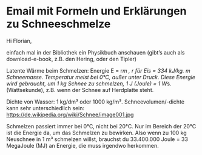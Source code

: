 # Email mit Formeln und Erklärungen zu Schneeschmelze
Hi Florian,
 
einfach mal in der Bibliothek ein Physikbuch anschauen (gibt’s auch als download-e-book, z.B. den Hering, oder den Tipler)
 
Latente Wärme beim Schmelzen: Energie E = r*m  , r für Eis = 334 kJ/kg. m Schneemasse. Temperatur meist bei 0°C, außer unter Druck.
Diese Energie wird gebraucht, um 1 kg Schnee zu schmelzen, 1 J (Joule) = 1 W*s. (Wattsekunde), z.B. wenn der Schnee auf Herdplatte steht.
 
Dichte von Wasser: 1 kg/dm³ oder 1000 kg/m³.
Schneevolumen/-dichte kann sehr unterschiedlich sein: https://de.wikipedia.org/wiki/Schnee/image001.jpg
 
Schmelzen passiert immer bei 0°C, nicht bei 20°C. Nur im Bereich der 20°C ist die Energie da, um das Schmelzen zu bewirken.
Also wenn zu 100 kg Neuschnee in 1 m³ schmelzen willst, brauchst du 33.400.000 Joule = 33 MegaJoule (MJ) an Energie, die muss irgendwo herkommen.